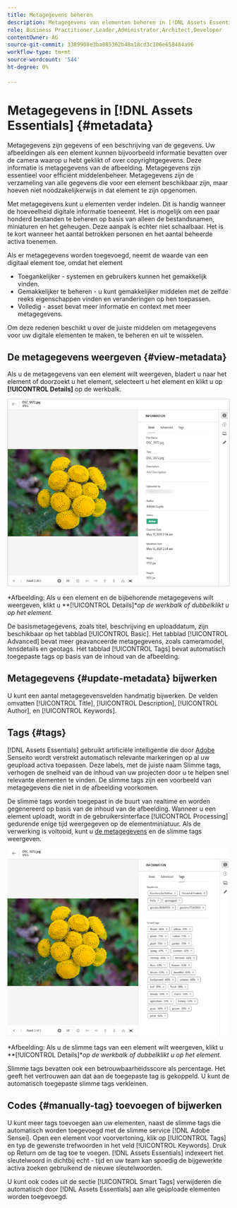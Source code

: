 ```yaml
---
title: Metagegevens beheren
description: Metagegevens van elementen beheren in [!DNL Assets Essentials]
role: Business Practitioner,Leader,Administrator,Architect,Developer
contentOwner: AG
source-git-commit: 3389908e3ba085362b48a18cd3c106e658484a96
workflow-type: tm+mt
source-wordcount: '544'
ht-degree: 0%

---
```



# Metagegevens in [!DNL Assets Essentials] {#metadata}

Metagegevens zijn gegevens of een beschrijving van de gegevens. Uw afbeeldingen als een element kunnen bijvoorbeeld informatie bevatten over de camera waarop u hebt geklikt of over copyrightgegevens. Deze informatie is metagegevens van de afbeelding. Metagegevens zijn essentieel voor efficiënt middelenbeheer. Metagegevens zijn de verzameling van alle gegevens die voor een element beschikbaar zijn, maar hoeven niet noodzakelijkerwijs in dat element te zijn opgenomen.

Met metagegevens kunt u elementen verder indelen. Dit is handig wanneer de hoeveelheid digitale informatie toeneemt. Het is mogelijk om een paar honderd bestanden te beheren op basis van alleen de bestandsnamen, miniaturen en het geheugen. Deze aanpak is echter niet schaalbaar. Het is te kort wanneer het aantal betrokken personen en het aantal beheerde activa toenemen.

Als er metagegevens worden toegevoegd, neemt de waarde van een digitaal element toe, omdat het element

* Toegankelijker - systemen en gebruikers kunnen het gemakkelijk vinden.
* Gemakkelijker te beheren - u kunt gemakkelijker middelen met de zelfde reeks eigenschappen vinden en veranderingen op hen toepassen.
* Volledig - asset bevat meer informatie en context met meer metagegevens.

Om deze redenen beschikt u over de juiste middelen om metagegevens voor uw digitale elementen te maken, te beheren en uit te wisselen.

## De metagegevens weergeven {#view-metadata}

Als u de metagegevens van een element wilt weergeven, bladert u naar het element of doorzoekt u het element, selecteert u het element en klikt u op **[!UICONTROL Details]** op de werkbalk.

![Metagegevens van een element weergeven](assets/metadata-view1.png)

*Afbeelding: Als u een element en de bijbehorende metagegevens wilt weergeven, klikt u **[!UICONTROL Details]**op de werkbalk of dubbelklikt u op het element.*

De basismetagegevens, zoals titel, beschrijving en uploaddatum, zijn beschikbaar op het tabblad [!UICONTROL Basic]. Het tabblad [!UICONTROL Advanced] bevat meer geavanceerde metagegevens, zoals cameramodel, lensdetails en geotags. Het tabblad [!UICONTROL Tags] bevat automatisch toegepaste tags op basis van de inhoud van de afbeelding.

## Metagegevens {#update-metadata} bijwerken

U kunt een aantal metagegevensvelden handmatig bijwerken. De velden omvatten [!UICONTROL Title], [!UICONTROL Description], [!UICONTROL Author], en [!UICONTROL Keywords].

## Tags {#tags}

[!DNL Assets Essentials] gebruikt artificiële intelligentie die door  [Adobe ](https://www.adobe.com/sensei.html) Senseito wordt verstrekt automatisch relevante markeringen op al uw geupload activa toepassen. Deze labels, met de juiste naam Slimme tags, verhogen de snelheid van de inhoud van uw projecten door u te helpen snel relevante elementen te vinden. De slimme tags zijn een voorbeeld van metagegevens die niet in de afbeelding voorkomen.

De slimme tags worden toegepast in de buurt van realtime en worden gegenereerd op basis van de inhoud van de afbeelding. Wanneer u een element uploadt, wordt in de gebruikersinterface [!UICONTROL Processing] gedurende enige tijd weergegeven op de elementminiatuur. Als de verwerking is voltooid, kunt u [de metagegevens](#view-metadata) en de slimme tags weergeven.

![Slimme tags van een element weergeven](assets/metadata-view-tags.png)

*Afbeelding: Als u de slimme tags van een element wilt weergeven, klikt u **[!UICONTROL Details]**op de werkbalk of dubbelklikt u op het element.*

Slimme tags bevatten ook een betrouwbaarheidsscore als percentage. Het geeft het vertrouwen aan dat aan de toegepaste tag is gekoppeld. U kunt de automatisch toegepaste slimme tags verkleinen.

## Codes {#manually-tag} toevoegen of bijwerken

U kunt meer tags toevoegen aan uw elementen, naast de slimme tags die automatisch worden toegevoegd met de slimme service [!DNL Adobe Sensei]. Open een element voor voorvertoning, klik op [!UICONTROL Tags] en typ de gewenste trefwoorden in het veld [!UICONTROL Keywords]. Druk op Return om de tag toe te voegen. [!DNL Assets Essentials] indexeert het sleutelwoord in dichtbij echt - tijd en uw team kan spoedig de bijgewerkte activa zoeken gebruikend de nieuwe sleutelwoorden.

U kunt ook codes uit de sectie [!UICONTROL Smart Tags] verwijderen die automatisch door [!DNL Assets Essentials] aan alle geüploade elementen worden toegevoegd.

<!-- TBD: Queries for PM and engg.

Can we edit the existing metadata in any form?

How to moderate smart tags?

Allow or deny list for smart tags?

What about Tags displayed just above Smart Tags in the UI?

Is there a detailed metadata tab. Where do the other details of an asset go?

How can one search based strictly on the metadata. Similar to AEM Assets GQL queries.
-->

<!-- TBD: Link to related articles if any.

>[!MORELIKETHIS]
>
>* [Search assets](search.md).
-->
